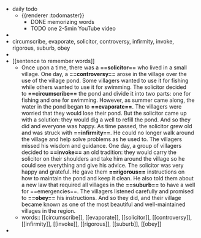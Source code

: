 - daily todo
	- {{renderer :todomaster}}
		- DONE memorizing words
		- TODO one 2-5min YouTube video
-
- circumscribe, evaporate, solicitor, controversy, infirmity, invoke, rigorous, suburb, obey
-
- [[sentence to remember words]]
	- Once upon a time, there was a **==solicitor==** who lived in a small village. One day, a **==controversy==** arose in the village over the use of the village pond. Some villagers wanted to use it for fishing while others wanted to use it for swimming.
	  The solicitor decided to **==circumscribe==** the pond and divide it into two parts: one for fishing and one for swimming. However, as summer came along, the water in the pond began to **==evaporate==**.
	  The villagers were worried that they would lose their pond. But the solicitor came up with a solution: they would dig a well to refill the pond. And so they did and everyone was happy.
	  As time passed, the solicitor grew old and was struck with **==infirmity==**. He could no longer walk around the village and help solve problems as he used to. The villagers missed his wisdom and guidance.
	  One day, a group of villagers decided to **==invoke==** an old tradition: they would carry the solicitor on their shoulders and take him around the village so he could see everything and give his advice.
	  The solicitor was very happy and grateful. He gave them **==rigorous==** instructions on how to maintain the pond and keep it clean. He also told them about a new law that required all villages in the **==suburb==** to have a well for ==emergencies==.
	  The villagers listened carefully and promised to **==obey==** his instructions. And so they did, and their village became known as one of the most beautiful and well-maintained villages in the region.
	- words:: [[circumscribe]], [[evaporate]], [[solicitor]], [[controversy]], [[infirmity]], [[invoke]], [[rigorous]], [[suburb]], [[obey]]
-